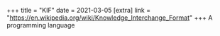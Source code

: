+++
title = "KIF"
date = 2021-03-05
[extra]
link = "https://en.wikipedia.org/wiki/Knowledge_Interchange_Format"
+++
A programming language

